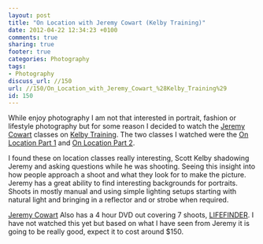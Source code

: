```yaml
---
layout: post
title: "On Location with Jeremy Cowart (Kelby Training)"
date: 2012-04-22 12:34:23 +0100 
comments: true
sharing: true
footer: true
categories: Photography
tags:
- Photography
discuss_url: //150
url: //150/On_Location_with_Jeremy_Cowart_%28Kelby_Training%29
id: 150
---
```

While enjoy photography I am not that interested in portrait, fashion or lifestyle photography but for some reason I decided to watch the [Jeremy Cowart][] classes on [Kelby Training][]. The two classes I watched were the [On Location Part 1][] and [On Location Part 2][]. 

I found these on location classes really interesting, Scott Kelby shadowing Jeremy and asking questions while he was shooting. Seeing this insight into how people approach a shoot and what they look for to make the picture.  Jeremy has a great ability to find interesting backgrounds for portraits. Shoots in mostly manual and using simple lighting setups starting with natural light and bringing in a reflector and or strobe when required.


[Jeremy Cowart][] Also has a 4 hour DVD out covering 7 shoots, [LIFEFINDER][]. I have not watched this yet but based on what I have seen from Jeremy it is going to be really good, expect it to cost around $150.


[Kelby Training]: http://kelbytraining.com/  
[Jeremy Cowart]: http://jeremycowart.com/  
[On Location Part 1]: http://kelbytraining.com/course/cowart_on_location_1/  
[On Location Part 2]: http://kelbytraining.com/course/cowart_on_location_2/  
[LIFEFINDER]: http://lifefinderdvd.com/  

